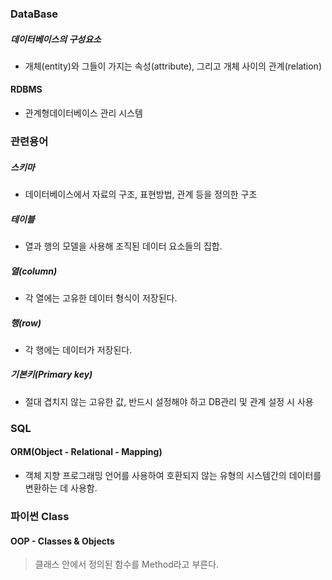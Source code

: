 ### DataBase

##### 데이터베이스의 구성요소

- 개체(entity)와 그들이 가지는 속성(attribute), 그리고 개체 사이의 관계(relation)

#### RDBMS

- 관계형데이터베이스 관리 시스템

  

### 관련용어

##### 스키마

- 데이터베이스에서 자료의 구조, 표현방법, 관계 등을 정의한 구조

##### 테이블

- 열과 행의 모델을 사용해 조직된 데이터 요소들의 집합.

##### 열(column)

- 각 열에는 고유한 데이터 형식이 저장된다.

##### 행(row)

- 각 행에는 데이터가 저장된다.

##### 기본키(Primary key)

- 절대 겹치지 않는 고유한 값, 반드시 설정해야 하고 DB관리 및 관계 설정 시 사용



### SQL

#### ORM(Object - Relational - Mapping)

- 객체 지향 프로그래밍 언어를 사용하여 호환되지 않는 유형의 시스템간의 데이터를 변환하는 데 사용함.



### 파이썬 Class

#### OOP - Classes & Objects

> 클래스 안에서 정의된 함수를 Method라고 부른다.